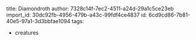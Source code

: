 title: Diamondroth
author: 7328c14f-7ec2-4511-a24d-29a1c5ce23eb
import_id: 30dc92fb-4956-479b-a43c-99fdf4ce4837
id: 6cd9cd86-7b81-40e5-97a1-3d3bbfae1094
tags:
  - creatures
